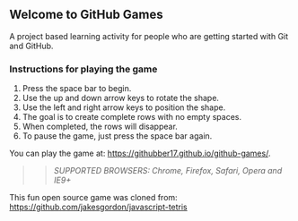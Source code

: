 ## Welcome to GitHub Games

A project based learning activity for people who are getting started with Git and GitHub.

### Instructions for playing the game

1. Press the space bar to begin.
2. Use the up and down arrow keys to rotate the shape.
3. Use the left and right arrow keys to position the shape.
4. The goal is to create complete rows with no empty spaces.
5. When completed, the rows will disappear.
6. To pause the game, just press the space bar again.

You can play the game at: https://githubber17.github.io/github-games/.

>> _*SUPPORTED BROWSERS*: Chrome, Firefox, Safari, Opera and IE9+_

This fun open source game was cloned from: https://github.com/jakesgordon/javascript-tetris
